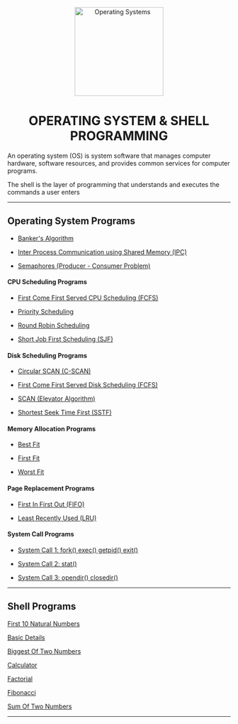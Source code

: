 <p align="center">
<img src="https://img.icons8.com/color/480/000000/operating-system--v1.png" title = "Operating Systems" height='200'></p>


<h1 align="center"> OPERATING SYSTEM & SHELL PROGRAMMING </h1>

<!-- ---------------------------------------------------  -->

An operating system (OS) is system software that manages computer hardware, software resources, and provides common services for computer programs.

The shell is the layer of programming that understands and executes the commands a user enters

---

## Operating System Programs

* [Banker's Algorithm](https://github.com/004Ajay/College-Lab-Works/tree/main/OperatingSystem/bankersAlgorithm.c)

* [Inter Process Communication using Shared Memory (IPC)](https://github.com/004Ajay/College-Lab-Works/tree/main/OperatingSystem/ipc.c)

* [Semaphores (Producer - Consumer Problem)](https://github.com/004Ajay/College-Lab-Works/tree/main/OperatingSystem/semaphores.c)


#### CPU Scheduling Programs

* [First Come First Served CPU Scheduling (FCFS)](https://github.com/004Ajay/College-Lab-Works/tree/main/OperatingSystem/FCFS_Sch.c)

* [Priority Scheduling](https://github.com/004Ajay/College-Lab-Works/tree/main/OperatingSystem/Priority_Sch.c)

* [Round Robin Scheduling](https://github.com/004Ajay/College-Lab-Works/tree/main/OperatingSystem/RoundRobin_Sch.c)

* [Short Job First Scheduling (SJF)](https://github.com/004Ajay/College-Lab-Works/tree/main/OperatingSystem/SJF_Sch.c)


#### Disk Scheduling Programs

* [Circular SCAN (C-SCAN)](https://github.com/004Ajay/College-Lab-Works/tree/main/OperatingSystem/cscan.c)

* [First Come First Served Disk Scheduling (FCFS)](https://github.com/004Ajay/College-Lab-Works/tree/main/OperatingSystem/fcfs.c)

* [SCAN (Elevator Algorithm)](https://github.com/004Ajay/College-Lab-Works/tree/main/OperatingSystem/scan.c)

* [Shortest Seek Time First (SSTF)](https://github.com/004Ajay/College-Lab-Works/tree/main/OperatingSystem/sstf.c)


#### Memory Allocation Programs

* [Best Fit](https://github.com/004Ajay/College-Lab-Works/tree/main/OperatingSystem/best.c)

* [First Fit](https://github.com/004Ajay/College-Lab-Works/tree/main/OperatingSystem/first.c)

* [Worst Fit](https://github.com/004Ajay/College-Lab-Works/tree/main/OperatingSystem/worst.c)


#### Page Replacement Programs

* [First In First Out (FIFO)](https://github.com/004Ajay/College-Lab-Works/tree/main/OperatingSystem/fifo.c)

* [Least Recently Used (LRU)](https://github.com/004Ajay/College-Lab-Works/tree/main/OperatingSystem/lru.c)


#### System Call Programs

* [System Call 1: fork() exec() getpid() exit()](https://github.com/004Ajay/College-Lab-Works/tree/main/OperatingSystem/SysCallForkExec.c) 

* [System Call 2: stat()](https://github.com/004Ajay/College-Lab-Works/tree/main/OperatingSystem/SysCallStat.c)

* [System Call 3: opendir() closedir()](https://github.com/004Ajay/College-Lab-Works/tree/main/OperatingSystem/SysCallDir.c)

---

## Shell Programs 
[First 10 Natural Numbers](https://github.com/004Ajay/College-Lab-Works/tree/main/OperatingSystem/10NatNums.sh) 

[Basic Details](https://github.com/004Ajay/College-Lab-Works/tree/main/OperatingSystem/BasicDetails.sh) 

[Biggest Of Two Numbers](https://github.com/004Ajay/College-Lab-Works/tree/main/OperatingSystem/BiggestOfTwoNums.sh)

[Calculator](https://github.com/004Ajay/College-Lab-Works/tree/main/OperatingSystem/calculator.sh) 

[Factorial](https://github.com/004Ajay/College-Lab-Works/tree/main/OperatingSystem/Factorial.sh) 

[Fibonacci](https://github.com/004Ajay/College-Lab-Works/tree/main/OperatingSystem/Fibonacci.sh) 

[Sum Of Two Numbers](https://github.com/004Ajay/College-Lab-Works/tree/main/OperatingSystem/SumOfTwoNums.sh) 

---
